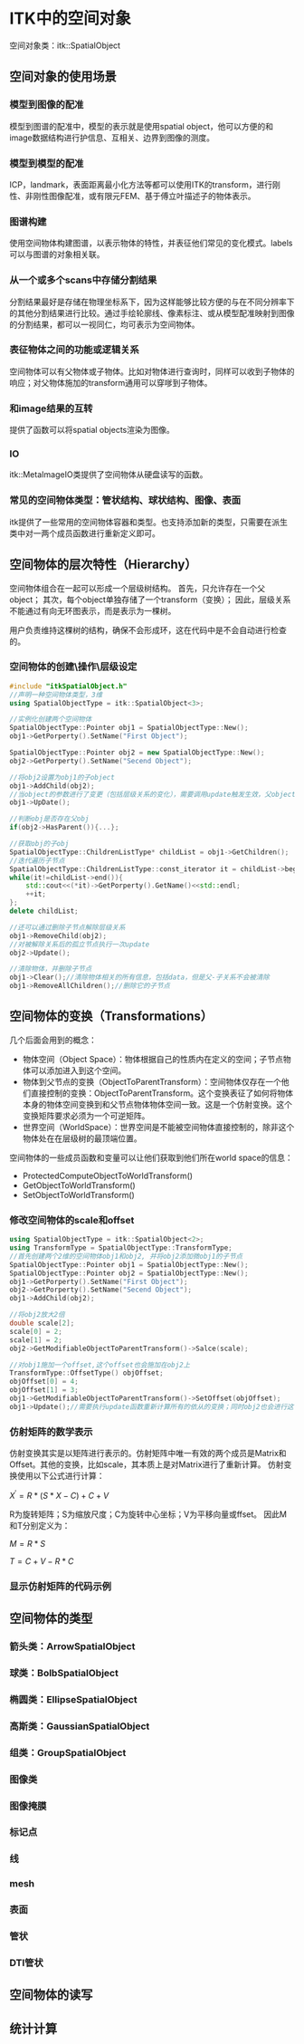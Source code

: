 # ITK中的空间对象

空间对象类：itk::SpatialObject

## 空间对象的使用场景


### 模型到图像的配准

模型到图谱的配准中，模型的表示就是使用spatial object，他可以方便的和image数据结构进行护信息、互相关、边界到图像的测度。

### 模型到模型的配准

ICP，landmark，表面距离最小化方法等都可以使用ITK的transform，进行刚性、非刚性图像配准，或有限元FEM、基于傅立叶描述子的物体表示。

### 图谱构建

使用空间物体构建图谱，以表示物体的特性，并表征他们常见的变化模式。labels可以与图谱的对象相关联。

### 从一个或多个scans中存储分割结果

分割结果最好是存储在物理坐标系下，因为这样能够比较方便的与在不同分辨率下的其他分割结果进行比较。通过手绘轮廓线、像素标注、或从模型配准映射到图像的分割结果，都可以一视同仁，均可表示为空间物体。

### 表征物体之间的功能或逻辑关系

空间物体可以有父物体或子物体。比如对物体进行查询时，同样可以收到子物体的响应；对父物体施加的transform通用可以穿嗲到子物体。

### 和image结果的互转

提供了函数可以将spatial objects渲染为图像。

### IO 

itk::MetaImageIO类提供了空间物体从硬盘读写的函数。

### 常见的空间物体类型：管状结构、球状结构、图像、表面

itk提供了一些常用的空间物体容器和类型。也支持添加新的类型，只需要在派生类中对一两个成员函数进行重新定义即可。

## 空间物体的层次特性（Hierarchy）

空间物体组合在一起可以形成一个层级树结构。
首先，只允许存在一个父object；
其次，每个object单独存储了一个transform（变换）；
因此，层级关系不能通过有向无环图表示，而是表示为一棵树。

用户负责维持这棵树的结构，确保不会形成环，这在代码中是不会自动进行检查的。

### 空间物体的创建\操作\层级设定

```cpp
#include "itkSpatialObject.h"
//声明一种空间物体类型，3维
using SpatialObjectType = itk::SpatialObject<3>;

//实例化创建两个空间物体
SpatialObjectType::Pointer obj1 = SpatialObjectType::New();
obj1->GetPorperty().SetName("First Object");

SpatialObjectType::Pointer obj2 = new SpatialObjectType::New();
obj2->GetPorperty().SetName("Secend Object");

//将obj2设置为obj1的子object
obj1->AddChild(obj2);
//当object的参数进行了变更（包括层级关系的变化），需要调用update触发生效，父object的update会自动触发子object的update。
obj1->UpDate();

//判断obj是否存在父obj
if(obj2->HasParent()){...};

//获取obj的子obj
SpatialObjectType::ChildrenListType* childList = obj1->GetChildren();
//迭代遍历子节点
SpatialObjectType::ChildrenListType::const_iterator it = childList->begin();
while(it!=childList->end()){
    std::cout<<(*it)->GetPorperty().GetName()<<std::endl;
    ++it;
};
delete childList;

//还可以通过删除子节点解除层级关系
obj1->RemoveChild(obj2);
//对被解除关系后的孤立节点执行一次update
obj2->Update();

//清除物体，并删除子节点
obj1->Clear();//清除物体相关的所有信息，包括data，但是父-子关系不会被清除
obj1->RemoveAllChildren();//删除它的子节点
```

## 空间物体的变换（Transformations）

几个后面会用到的概念：
- 物体空间（Object Space）：物体根据自己的性质内在定义的空间；子节点物体可以添加进入到这个空间。
- 物体到父节点的变换（ObjectToParentTransform）：空间物体仅存在一个他们直接控制的变换：ObjectToParentTransform。这个变换表征了如何将物体本身的物体空间变换到和父节点物体物体空间一致。这是一个仿射变换。这个变换矩阵要求必须为一个可逆矩阵。
- 世界空间（WorldSpace）：世界空间是不能被空间物体直接控制的，除非这个物体处在在层级树的最顶端位置。

空间物体的一些成员函数和变量可以让他们获取到他们所在world space的信息：
- ProtectedComputeObjectToWorldTransform()
- GetObjectToWorldTransform()
- SetObjectToWorldTransform()

### 修改空间物体的scale和offset

```cpp
using SpatialObjectType = itk::SpatialObject<2>;
using TransformType = SpatialObjectType::TransformType;
//首先创建两个2维的空间物体obj1和obj2, 并将obj2添加微obj1的子节点
SpatialObjectType::Pointer obj1 = SpatialObjectType::New();
SpatialObjectType::Pointer obj2 = SpatialObjectType::New();
obj1->GetPorperty().SetName("First Object");
obj2->GetPorperty().SetName("Secend Object");
obj1->AddChild(obj2);

//将obj2放大2倍
double scale[2];
scale[0] = 2;
scale[1] = 2;
obj2->GetModifiableObjectToParentTransform()->Salce(scale);

//对obj1施加一个offset,这个offset也会施加在obj2上
TransformType::OffsetType() objOffset;
objOffset[0] = 4;
objOffset[1] = 3;
obj1->GetModifiableObjectToParentTransform()->SetOffset(objOffset);
obj1->Update();//需要执行update函数重新计算所有的依从的变换；同时obj2也会进行这个变换。
```

### 仿射矩阵的数学表示

仿射变换其实是以矩阵进行表示的。仿射矩阵中唯一有效的两个成员是Matrix和Offset。其他的变换，比如scale，其本质上是对Matrix进行了重新计算。
仿射变换使用以下公式进行计算：

$X^{'} = R * ( S * X - C ) + C +V$

R为旋转矩阵；S为缩放尺度；C为旋转中心坐标；V为平移向量或ffset。
因此M和T分别定义为：

$M=R*S$

$T=C+V-R*C$

### 显示仿射矩阵的代码示例

## 空间物体的类型

### 箭头类：ArrowSpatialObject

### 球类：BolbSpatialObject

### 椭圆类：EllipseSpatialObject

### 高斯类：GaussianSpatialObject

### 组类：GroupSpatialObject

### 图像类

### 图像掩膜

### 标记点

### 线

### mesh

### 表面

### 管状

### DTI管状

## 空间物体的读写

## 统计计算


